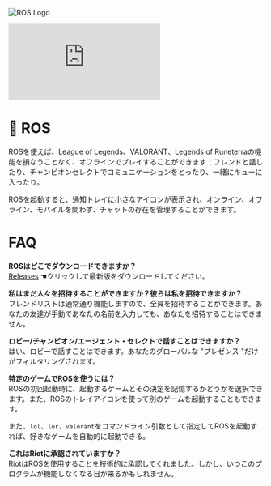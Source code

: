 ![ROS Logo](https://github.com/AI-Avalon/ROS/blob/main/ROS/Resources/avalon_icon.ico)

[![Discord](https://discord.com/api/guilds/682395433141534728/widget.json)](https://discord.gg/tdsb)

# :tophat: ROS

ROSを使えば、League of Legends、VALORANT、Legends of Runeterraの機能を損なうことなく、オフラインでプレイすることができます！フレンドと話したり、チャンピオンセレクトでコミュニケーションをとったり、一緒にキューに入ったり。

ROSを起動すると、通知トレイに小さなアイコンが表示され、オンライン、オフライン、モバイルを問わず、チャットの存在を管理することができます。

# FAQ

**ROSはどこでダウンロードできますか？**  
[Releases](https://github.com/AI-Avalon/ROS/releases) ☚クリックして最新版をダウンロードしてください。

**私はまだ人々を招待することができますか？彼らは私を招待できますか？**  
フレンドリストは通常通り機能しますので、全員を招待することができます。あなたの友達が手動であなたの名前を入力しても、あなたを招待することはできません。

**ロビー/チャンピオン/エージェント・セレクトで話すことはできますか？**  
はい、ロビーで話すことはできます。あなたのグローバルな "プレゼンス "だけがフィルタリングされます。

**特定のゲームでROSを使うには？**  
ROSの初回起動時に、起動するゲームとその決定を記憶するかどうかを選択できます。また、ROSのトレイアイコンを使って別のゲームを起動することもできます。

また、`lol`、`lor`、`valorant`をコマンドライン引数として指定してROSを起動すれば、好きなゲームを自動的に起動できる。

**これはRiotに承認されていますか？**  
RiotはROSを使用することを技術的に承認してくれました。しかし、いつこのプログラムが機能しなくなる日が来るかもしれません。